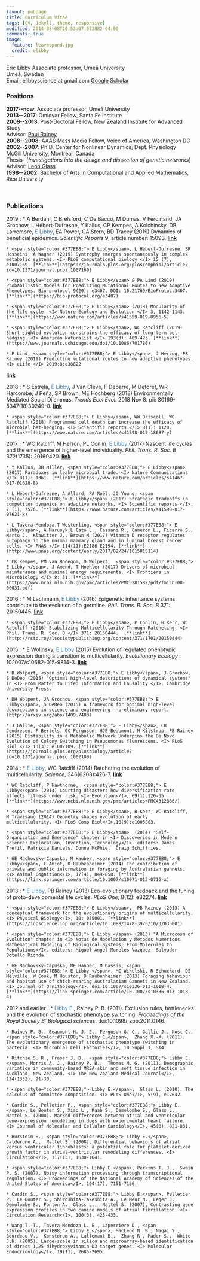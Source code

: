 ```yaml
---
layout: pubpage
title: Curriculum Vitae
tags: [CV, Jekyll, theme, responsive]
modified: 2014-08-08T20:53:07.573882-04:00
comments: true
image:
  feature: leavespond.jpg
  credit: elibby
---
```


Eric Libby
Associate professor, Ume&aring; University  
Ume&aring;, Sweden   
Email: elibbyscience at gmail.com 
[Google Scholar](http://scholar.google.com/citations?user=r7I-dmgAAAAJ&hl=en)  



### Positions
**2017--now**: Associate professor, Ume&aring; University          
**2013--2017**: Omidyar Fellow, Santa Fe Institute          
**2009--2013**: Post-Doctoral Fellow, New Zealand Institute for Advanced Study	      
	Advisor: [Paul Rainey](http://evolution.massey.ac.nz)              
**2008--2008**: AAAS Mass Media Fellow, Voice of America, Washington DC          
**2002--2007**: Ph.D. Center for Nonlinear Dynamics, Dept. Physiology   
	McGill University, Montreal, Canada   
	Thesis- [*Investigations into the design and dissection of genetic networks*]	      
	Advisor: [Leon Glass](http://www.medicine.mcgill.ca/physio/glasslab/)  
**1998--2002**: Bachelor of Arts in Computational and Applied Mathematics, Rice University   

<br>

### Publications
2019
:	* A Berdahl, C Brelsford, C De Bacco, M Dumas, V Ferdinand, JA Grochow, L Hébert-Dufresne, Y Kallus, CP Kempes, A Kolchinsky, DB Larremore, <span style="color:#377EB8;"> E Libby</span>, EA Power, CA Stern, BD Tracey (2019) Dynamics of beneficial epidemics. <I> Scientific Reports </I> 9, article number: 15093. [**link**](https://www.nature.com/articles/s41598-019-50039-w)

	* <span style="color:#377EB8;"> E Libby</span>, L Hébert-Dufresne, SR Hosseini, A Wagner (2019) Syntrophy emerges spontaneously in complex metabolic systems. <I> PLoS computational biology </I> 15 (7), e1007169. [**link**](https://journals.plos.org/ploscompbiol/article?id=10.1371/journal.pcbi.1007169)

	* <span style="color:#377EB8;"> E Libby</span> & PA Lind (2019) Probabilistic Models for Predicting Mutational Routes to New Adaptive Phenotypes. Bio-protocol 9(20): e3407. DOI: 10.21769/BioProtoc.3407.[**link**](https://bio-protocol.org/e3407)

	* <span style="color:#377EB8;"> E Libby</span> (2019) Modularity of the life cycle. <I> Nature Ecology and Evolution </I> 3, 1142-1143. [**link**](https://www.nature.com/articles/s41559-019-0956-5)

	* <span style="color:#377EB8;"> E Libby</span>, WC Ratcliff (2019) Short-sighted evolution constrains the efficacy of long-term bet-hedging. <I> American Naturalist </I> 193(3): 409-423. [**link**](https://www.journals.uchicago.edu/doi/10.1086/701786)

	* P Lind, <span style="color:#377EB8;"> E Libby</span>, J Herzog, PB Rainey (2019) Predicting mutational routes to new adaptive phenotypes. <I> eLife </I> 2019;8:e38822
[**link**](https://elifesciences.org/articles/38822)

2018
:	* S Estrela, <span style="color:#377EB8;"> E Libby</span>, J Van Cleve, F Débarre, M Deforet, WR Harcombe, J Peña, SP Brown, ME Hochberg (2018) Environmentally Mediated Social Dilemmas. <I> Trends Ecol Evol. </I> 2018 Nov 8. pii: S0169-5347(18)30249-0. [**link**](https://www.sciencedirect.com/science/article/abs/pii/S0169534718302490)

	* <span style="color:#377EB8;"> E Libby</span>, WW Driscoll, WC Ratcliff (2018) Programmed cell death can increase the efficacy of microbial bet-hedging. <I> Scientific reports </I> 8(1): 1120. [**link**](https://www.nature.com/articles/s41598-017-18687-y)

2017
:	* WC Ratcliff, M Herron, PL Conlin, <span style="color:#377EB8;"> E Libby</span> (2017) Nascent life cycles and the emergence of higher-level individuality. <I> Phil. Trans. R. Soc. B </I> 372(1735): 20160420. [**link**](https://www.nature.com/articles/s41598-017-18687-y)

	* Y Kallus, JH Miller, <span style="color:#377EB8;"> E Libby</span> (2017) Paradoxes in leaky microbial trade. <I> Nature Communications </I> 8(1): 1361. [**link**](https://www.nature.com/articles/s41467-017-01628-8)

	* L Hébert-Dufresne, A Allard, PA Noël, JG Young, <span style="color:#377EB8;"> E Libby</span> (2017) Strategic tradeoffs in competitor dynamics on adaptive networks. <I> Scientific reports </I>. 7 (1), 7576. [**link**](https://www.nature.com/articles/s41598-017-07621-x)

	* L Tavera-Mendoza,T Westerling, <span style="color:#377EB8;"> E Libby</span>, A Marusyk,L Cato L., Cassani R., Cameron L., Ficarro S., Marto J., Klawitter J., Brown M (2017) Vitamin D receptor regulates autophagy in the normal mammary gland and in luminal breast cancer cells. <I> PNAS </I> 114(11):E2186-E2194. [**link**](http://www.pnas.org/content/early/2017/02/24/1615015114)

	* CK Kempes, PM van Bodegom, D Wolpert,  <span style="color:#377EB8;"> E Libby </span>, J Amend, T Hoehler (2017) Drivers of microbial maintenance and minimal energy requirements. <I> Frontiers in Microbiology </I> 8: 31. [**link**](https://www.ncbi.nlm.nih.gov/pmc/articles/PMC5281582/pdf/fmicb-08-00031.pdf)


2016
:	* M Lachmann, <span style="color:#377EB8;"> E Libby</span> (2016) Epigenetic inheritance systems contribute to the evolution of a germline. <I> Phil. Trans. R. Soc. B </I> 371: 20150445. [**link**](http://rstb.royalsocietypublishing.org/content/371/1701/20150445)

	* <span style="color:#377EB8;"> E Libby</span>, P Conlin, B Kerr, WC Ratcliff (2016) Stabilizing Multicellularity Through Ratcheting. <I> Phil. Trans. R. Soc. B </I> 371: 20150444.  [**link**](http://rstb.royalsocietypublishing.org/content/371/1701/20150444)


2015
:	* E Wolinsky, <span style="color:#377EB8;"> E Libby</span> (2015) Evolution of regulated phenotypic expression during a transition to multicellularity. <I> Evolutionary Ecology </I>: 10.1007/s10682-015-9814-3.  [**link**](http://link.springer.com/article/10.1007%2Fs10682-015-9814-3) 

	* D Wolpert, <span style="color:#377EB8;"> E Libby</span>, J Grochow, S DeDeo (2015) "Optimal high-level descriptions of dynamical systems" in <I> From Matter to Life: Information and Causality </I>. Cambridge University Press.  

	* DH Wolpert, JA Grochow, <span style="color:#377EB8;"> E Libby</span>, S DeDeo (2015) A framework for optimal high-level descriptions in science and engineering---preliminary report. (http://arxiv.org/abs/1409.7403)  

	* J Gallie, <span style="color:#377EB8;"> E Libby</span>, CB Jendresen, F Bertels, GC Ferguson, HJE Beaumont, M Kilstrup, PB Rainey (2015) Bistability in a Metabolic Network Underpins the De Novo Evolution of Colony Switching in Pseudomonas fluorescens. <I> PLoS Biol </I> 13(3): e1002109. [**link**](https://journals.plos.org/plosbiology/article?id=10.1371/journal.pbio.1002109)


2014
:	*  <span style="color:#377EB8;"> E Libby</span>,  WC Ratcliff (2014) Ratcheting the evolution of multicellularity. <I> Science</I>, 346(6208):426-7. [**link**](https://science.sciencemag.org/content/346/6208/426)

	* WC Ratcliff, P Hawthorne,  <span style="color:#377EB8;"> E Libby</span> (2014) Courting disaster: how diversification rate affects fitness under risk. <I> Evolution</I>, 69(1):126-35. [**link**](https://www.ncbi.nlm.nih.gov/pmc/articles/PMC4312886/)

	* <span style="color:#377EB8;"> E Libby</span>, B Kerr, WC Ratcliff,  M Travisano (2014) Geometry shapes evolution of early multicellularity. <I> PLoS Comp Biol</I>,10(9):e1003803. 

	* <span style="color:#377EB8;"> E Libby</span>  (2014) "Self-Organization and Emergence" chapter in <I> Discoveries in Modern Science: Exploration, Invention, Technology</I>. editors: James Trefil, Patricia Daniels, Donna McPhie,  Craig Schiffries.

	* GE Machovsky-Capuska, M Hauber, <span style="color:#377EB8;"> E Libby</span>, C Amiot, D Raubenheimer (2014) The contribution of private and public information in foraging by Australasian gannets. <I> Animal Cognition</I>, 17(4), 849-858. [**link**](https://link.springer.com/article/10.1007/s10071-013-0716-x)
	
2013
:	* <span style="color:#377EB8;"> E Libby</span>,  PB Rainey (2013) Eco-evolutionary feedback and the tuning of proto-developmental life cycles. <I> PLoS One</I>, 8(12): e82274. [**link**](https://journals.plos.org/plosone/article?id=10.1371/journal.pone.0082274)

	* <span style="color:#377EB8;"> E Libby</span>,  PB Rainey (2013) A conceptual framework for the evolutionary origins of multicellularity. <I> Physical Biology</I>, 10: 035001. [**link**](https://iopscience.iop.org/article/10.1088/1478-3975/10/3/035001)

	* <span style="color:#377EB8;"> E Libby </span> (2013) "A Microcosm of Evolution" chapter in <I> Notas de Modelacion y Metodos Numericos. Mathematical Modeling of Biological Systems: From Molecules to Populations</I>. editors: Miguel Angel Moreles Vazquez  Salvador Botello Rionda.

	* GE Machovsky-Capuska, ME Hauber, M Dassis, <span style="color:#377EB8;"> E Libby </span>, MC Wikelski, R Schuckard, DS Melville, W Cook, M Houston, D Raubenheimer (2013) Foraging behaviour and habitat use of chick-rearing Australasian Gannets in New Zealand.  <I> Journal of Ornithology</I>. doi:10.1007/s10336-013-1018-4. [**link**](https://link.springer.com/article/10.1007/s10336-013-1018-4)

2012 and earlier
:	* <span style="color:#377EB8;"> Libby E.</span>,  Rainey P. B. (2011). Exclusion rules, bottlenecks and the evolution of stochastic phenotype switching. <I> Proceedings of the Royal Society B: Biological sciences</I>. doi:10.1098/rspb.2011.0146.

	* Rainey P. B., Beaumont H. J. E., Ferguson G. C., Gallie J., Kost C., <span style="color:#377EB8;"> Libby E.</span>,  Zhang X.-X. (2011). The evolutionary emergence of stochastic phenotype switching in bacteria. <I> Microbial Cell Factories</I>, 10 Suppl 1, S14.

	* Ritchie S. R., Fraser J. D., <span style="color:#377EB8;"> Libby E.</span>, Morris A. J., Rainey P. B.,  Thomas M. G. (2011). Demographic variation in community-based MRSA skin and soft tissue infection in Auckland, New Zealand. <I> The New Zealand Medical Journal</I>, 124(1332), 21-30.

	* <span style="color:#377EB8;"> Libby E.</span>,  Glass L. (2010). The calculus of committee composition. <I> PLoS One</I>, 5(9), e12642. 

	* Cardin S., Pelletier P., <span style="color:#377EB8;"> Libby E.</span>, Le Bouter S., Xiao L., Kaab S., Demolombe S., Glass L.,  Nattel S. (2008). Marked differences between atrial and ventricular gene-expression remodeling in dogs with experimental heart failure. <I> Journal of Molecular and Cellular Cardiology</I>, 45(6), 821-831. 

	* Burstein B., <span style="color:#377EB8;"> Libby E.</span>, Calderone A.,  Nattel S. (2008). Differential behaviors of atrial versus ventricular fibroblasts: a potential role for platelet-derived growth factor in atrial-ventricular remodeling differences. <I> Circulation</I>, 117(13), 1630-1641. 

	* <span style="color:#377EB8;"> Libby E.</span>, Perkins T. J.,  Swain P. S. (2007). Noisy information processing through transcriptional regulation. <I> Proceedings of the National Academy of Sciences of the United States of America</I>, 104(17), 7151-7156.

	* Cardin S., <span style="color:#377EB8;"> Libby E.</span>, Pelletier P., Le Bouter S., Shiroshita-Takeshita A., Le Meur N., Leger J., Demolombe S., Ponton A., Glass L.,  Nattel S. (2007). Contrasting gene expression profiles in two canine models of atrial fibrillation. <I> Circulation Research</I>, 100(3), 425-433. 

	* Wang T.-T., Tavera-Mendoza L. E., Laperriere D., <span style="color:#377EB8;"> Libby E.</span>, MacLeod N. B., Nagai Y., Bourdeau V.,  Konstorum A., Lallemant B.,  Zhang R., Mader S.,  White J.H. (2005). Large-scale in silico and microarray-based identification of direct 1,25-dihydroxyvitamin D3 target genes. <I> Molecular Endocrinology</I>, 19(11), 2685-2695. 

<br>

